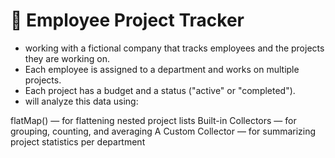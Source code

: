 # 🏢 Employee Project Tracker

- working with a fictional company that tracks employees and the projects they are working on. 
- Each employee is assigned to a department and works on multiple projects. 
- Each project has a budget and a status ("active" or "completed"). 
- will analyze this data using:

flatMap() — for flattening nested project lists
Built-in Collectors — for grouping, counting, and averaging
A Custom Collector — for summarizing project statistics per department

